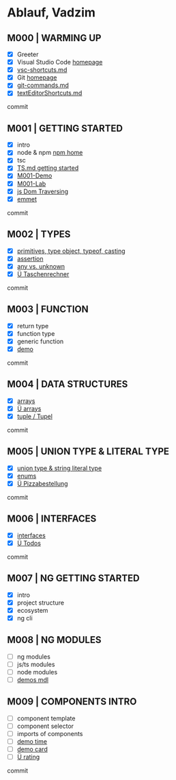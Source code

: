 # Ablauf, Vadzim

## M000 | WARMING UP

- [x] Greeter
- [x] Visual Studio Code [homepage](https://code.visualstudio.com/)
- [x] [vsc-shortcuts.md](SHORTCUTS-VSCODE.md)
- [x] Git [homepage](https://git-scm.com)
- [x] [git-commands.md](GIT-COMMANDS.md)
- [x] [textEditorShortcuts.md](SHORTCUTS-EDITOR.md)

commit

## M001 | GETTING STARTED

- [x] intro
- [x] node & npm [npm home](https://www.npmjs.com/)
- [x] tsc
- [x] [TS.md getting started](typescript.md#ts--getting-started)
- [x] [M001-Demo](M001-Demo-Helloworld/greeter.ts)
- [x] [M001-Lab](M001-Lab-LoginForm/login.ts)
- [x] [js Dom Traversing](M001-Demo-Helloworld/jsDOMtraversing.html)
- [x] [emmet](M001-Demo-Helloworld/emmet.html)

commit

## M002 | TYPES

- [x] [primitives, type object, typeof, casting](M002-Demo-Types/types.ts)
- [x] [assertion](M002-Demo-Types/assertion.ts)
- [x] [any vs. unknown](M002-Demo-Types/anyVsUnknown.ts)
- [x] [Ü Taschenrechner](M001-Lab-Rechner/rechner.ts)

commit

## M003 | FUNCTION

- [x] return type
- [x] function type
- [x] generic function
- [x] [demo](M003-Demo-Functions/functions.ts)

commit

## M004 | DATA STRUCTURES

- [x] [arrays](M004-Demo-DataStructures/arrays.ts)
- [x] [Ü arrays](M004-Lab-DataStructures/genericFctNArrays.ts)
- [x] [tuple / Tupel](M004-Demo-DataStructures/tuples.ts)

commit

## M005 | UNION TYPE & LITERAL TYPE

- [x] [union type & string literal type](M005-Demo-UnionTypeNLiteralType/unionTypeNLiteralType.ts)
- [x] [enums](M005-Demo-UnionTypeNLiteralType/enums.ts)
- [x] [Ü Pizzabestellung](M005-Lab-PizzaBestellung\pizza.ts)

commit

## M006 | INTERFACES

- [x] [interfaces](M006-Demo-Interfaces/interfaces.ts)
- [x] [Ü Todos](M006-Lab-TodoListe\todos.ts)

commit

<!-- type narrowing & type guards -->

<!-- promise -->

## M007 | NG GETTING STARTED

- [x] intro
- [x] project structure
- [x] ecosystem
- [x] ng cli

## M008 | NG MODULES

- [ ] ng modules
- [ ] js/ts modules
- [ ] node modules
- [ ] [demos mdl](theory-app\src\app\demos-mdl\demos-mdl.module.ts)

## M009 | COMPONENTS INTRO

- [ ] component template
- [ ] component selector
- [ ] imports of components
- [ ] [demo time](theory-app\src\app\demos-mdl\time\time.component.ts)
- [ ] [demo card](theory-app\src\app\demos-mdl\card\card.component.ts)
- [ ] [Ü rating](theory-app\src\app\photos-mdl\rating\rating.component.ts)

<!-- LAB:
in photos-mdl eine komponente rating
mit zwei Props Input-starsNumber & starsString

starsString = '*'.repeat(starsNumber);

photos-mdl hat auch eine Overview-Komponente
rating-Komponente wird über Overview gerendert
 -->

 commit

 